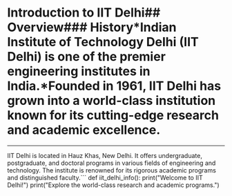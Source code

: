# Introduction to IIT Delhi## Overview### History*Indian Institute of Technology Delhi (IIT Delhi) is one of the premier engineering institutes in India.***Founded in 1961, IIT Delhi has grown into a world-class institution known for its cutting-edge research and academic excellence.**
---
IIT Delhi is located in Hauz Khas, New Delhi. It offers undergraduate, postgraduate, and doctoral programs in various fields of engineering and technology.
The institute is renowned for its rigorous academic programs and distinguished faculty.```
def iit_delhi_info():
    print("Welcome to IIT Delhi!")
    print("Explore the world-class research and academic programs.")
```For more information, visit the official IIT Delhi website: [IIT Delhi Official Website](https://www.iitd.ac.in)![alt text](images/technology.jpg)